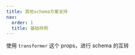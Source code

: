 ```yaml
---
title: 其他schema方案支持
nav:
  order: 1
  title: 基础样例
---
```


使用 `transformer` 这个 props，进行 schema 的互转

<code src='./Demo2.jsx' />
